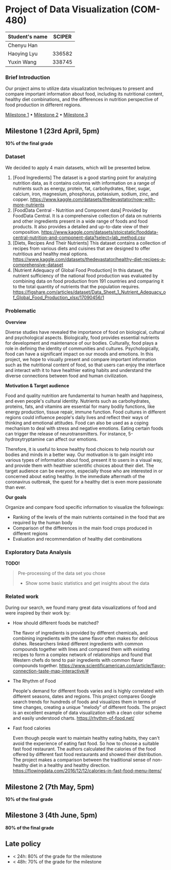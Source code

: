 # Project of Data Visualization (COM-480)

| Student's name | SCIPER |
| -------------- | ------ |
| Chenyu Han| |
| Haoying Lyu| 336582|
| Yuxin Wang| 338745|

### Brief Introduction
Our project aims to utilize data visualization techniques to present and compare important information about food, including its nutritional content, healthy diet combinations, and the differences in nutrition perspective of food production in different regions.

[Milestone 1](#milestone-1) • [Milestone 2](#milestone-2) • [Milestone 3](#milestone-3)

## Milestone 1 (23rd April, 5pm)

**10% of the final grade**

### Dataset
We decided to apply 4 main datasets, which will be presented below. 
1. [Food Ingredients] The dataset is a good starting point for analyzing nutrition data, as it contains columns with information on a range of nutrients such as energy, protein, fat, carbohydrates, fiber, sugar, calcium, iron, magnesium, phosphorus, potassium, sodium, zinc, and copper.
https://www.kaggle.com/datasets/thedevastator/now-with-more-nutrients
2. [FoodData Central - Nutrition and Component data] Provided by FoodData Central. It is a comprehensive collection of data on nutrients and other ingredients present in a wide range of foods and food products. It also provides a detailed and up-to-date view of their composition. 
https://www.kaggle.com/datasets/stoicstatic/fooddata-central-nutrition-and-component-data?select=lab_method.csv
3. [Diets, Recipes And Their Nutrients] This dataset contains a collection of recipes from various diets and cuisines that are designed to offer nutritious and healthy meal options.
https://www.kaggle.com/datasets/thedevastator/healthy-diet-recipes-a-comprehensive-dataset
4. [Nutrient Adequacy of Global Food Production] In this dataset, the nutrient sufficiency of the national food production was evaluated by combining data on food production from 191 countries and comparing it to the total quantity of nutrients that the population requires.
https://figshare.com/articles/dataset/Data_Sheet_1_Nutrient_Adequacy_of_Global_Food_Production_xlsx/17090456/1



### Problematic
**Overview**

 Diverse studies have revealed the importance of food on biological, cultural and psychological aspects. Biologically, food provides essential nutrients for development and maintenance of our bodies. Culturally, food plays a role in defining the identity of communities and cultures. Psychologically, food can have a significant impact on our moods and emotions. In this project, we hope to visually present and compare important information such as the nutritional content of food, so that users can enjoy the interface and interact with it to have healthier eating habits and understand the diverse connections between food and human civilization.

**Motivation & Target audience**


Food and quality nutrition are fundamental to human health and happiness, and even people's cultural identity.  Nutrients such as carbohydrates, proteins, fats, and vitamins are essential for many bodily functions, like energy production, tissue repair, immune function. Food cultures in different regions could influence people's daily lives and reflect their ways of thinking and emotional attitudes. Food can also be used as a coping mechanism to deal with stress and negative emotions. Eating certain foods can trigger the release of neurotransmitters. For instance, 5-hydroxytryptamine can affect our emotions.

Therefore, it is useful to know healthy food choices to help nourish our bodies and minds in a better way. Our motivation is to gain insight into various types of information about food, present it to users in a visual way, and provide them with healthier scientific choices about their diet. The target audience can be everyone, especially those who are interested in or concerned about eating healthy. In the immediate aftermath of the coronavirus outbreak, the quest for a healthy diet is even more passionate than ever. 

**Our goals**

Organize and compare food specific information to visualize the followings:
- Ranking of the levels of the main nutrients contained in the food that are required by the human body
- Comparison of the differences in the main food crops produced in different regions
- Evaluation and recommendation of healthy diet combinations



### Exploratory Data Analysis
**TODO!**
> Pre-processing of the data set you chose
> - Show some basic statistics and get insights about the data

### Related work

During our search, we found many great data visualizations of food and were inspired by their work by:
- How should different foods be matched?

    The flavor of ingredients is provided by different chemicals, and combining ingredients with the same flavor often makes for delicious dishes. Researchers linked different ingredients with common compounds together with lines and compared them with existing recipes to form a complex network of relationships and found that Western chefs do tend to pair ingredients with common flavor compounds together. 
    https://www.scientificamerican.com/article/flavor-connection-taste-map-interactive/#

- The Rhythm of Food

    People's demand for different foods varies and is highly correlated with different seasons, dates and regions. This project compares Google search trends for hundreds of foods and visualizes them in terms of time changes, creating a unique "melody" of different foods. The project is an excellent example of data visualization with a clean color scheme and easily understood charts.
    https://rhythm-of-food.net/

- Fast food calories

    Even though people want to maintain healthy eating habits, they can't avoid the experience of eating fast food. So how to choose a suitable fast food restaurant. The authors calculated the calories of the food offered by different fast food restaurants and showed their distribution. The project makes a comparison between the traditional sense of non-healthy diet in a healthy and healthy direction.
    https://flowingdata.com/2016/12/12/calories-in-fast-food-menu-items/


## Milestone 2 (7th May, 5pm)

**10% of the final grade**


## Milestone 3 (4th June, 5pm)

**80% of the final grade**


## Late policy

- < 24h: 80% of the grade for the milestone
- < 48h: 70% of the grade for the milestone

